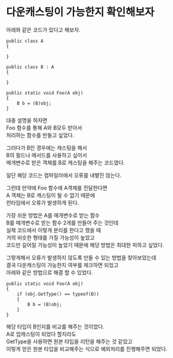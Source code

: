 # 다운캐스팅이 가능한지 확인해보자  

아래와 같은 코드가 있다고 해보자.

```
public class A
{

}

public class B : A
{

}

public static void Foo(A obj)
{
    B b = (B)obj;
}
```

대충 설명을 하자면  
Foo 함수를 통해 A와 B모두 받아서  
처리하는 함수를 만들고 싶었다.  

그러다가 B인 경우에는 캐스팅을 해서  
B의 필드나 메서드를 사용하고 싶어서  
매개변수로 받은 객체를 B로 캐스팅을 해주는 코드였다.  

일단 해당 코드는 컴파일러에서 오류를 내뱉진 않는다.  

그런데 만약에 Foo 함수에 A객체를 전달한다면  
A 객체는 B로 캐스팅이 될 수 없기 때문에  
런타임에서 오류가 발생하게 된다.  

가장 쉬운 방법은 A를 매개변수로 받는 함수  
B를 매개변수로 받는 함수 2개를 만들어 주는 것인데  
실제 코드에서 이렇게 분리를 한다고 했을 때  
거의 비슷한 형태를 가질 가능성이 높았고  
코드만 길어질 가능성이 높았기 때문에 해당 방법은 최대한 피하고 싶었다.  

그렇게해서 오류가 발생하지 않도록 만들 수 있는 방법을 찾아보았는데  
결국 다운캐스팅이 가능한지 여부를 체크하면 되었고  
아래와 같은 방법으로 해결 할 수 있었다.  

```
public static void Foo(A obj)
{
    if (obj.GetType() == typeof(B))
    {
        B b = (B)obj;
    }
}
```

해당 타입이 B인지를 비교를 해주는 것이었다.  
A로 업캐스팅이 되었다 할지라도  
GetType을 사용하면 원본 타입을 리턴을 해주는 것 같았고  
이렇게 얻은 원본 타입을 비교해주는 식으로 예외처리를 진행해주면 되었다.  

